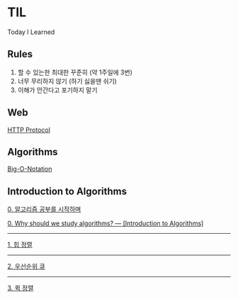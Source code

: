 # TIL
Today I Learned

## Rules

1. 할 수 있는한 최대한 꾸준히 (약 1주일에 3번)
2. 너무 무리하지 않기 (하기 싫을땐 쉬기)
3. 이해가 안간다고 포기하지 말기

## Web

[HTTP Protocol](https://velog.io/@kihyun/HTTP-%ED%94%84%EB%A1%9C%ED%86%A0%EC%BD%9C)

## Algorithms

[Big-O-Notation](https://velog.io/@kihyun/Big-O-Notation-%EC%A0%90%EA%B7%BC-%ED%91%9C%EA%B8%B0%EB%B2%95)

## Introduction to Algorithms

[0. 알고리즘 공부를 시작하며](https://url.kr/owmla9)

[0. Why should we study algorithms? — [Introduction to Algorithms]
](https://daveg7lee.medium.com/why-should-we-study-algorithms-introduction-to-algorithms-71a7eb729a3e)

- - -

[1. 힙 정렬](https://velog.io/@kihyun/1.-%ED%9E%99-%EC%A0%95%EB%A0%AC-1)

- - -

[2. 우선순위 큐](https://velog.io/@kihyun/%EC%9A%B0%EC%84%A0%EC%88%9C%EC%9C%84-%ED%81%90)

- - -

[3. 퀵 정렬](https://velog.io/@kihyun/%ED%80%B5-%EC%A0%95%EB%A0%AC)
